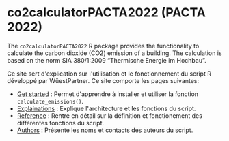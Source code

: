 # co2calculatorPACTA2022 (PACTA 2022)

The `co2calculatorPACTA2022` R package provides the functionality to
calculate the carbon dioxide (CO2) emission of a building. The
calculation is based on the norm SIA 380/1:2009 “Thermische Energie im
Hochbau”.  

Ce site sert d'explication sur l'utilisation et le fonctionnement du script R développé par WüestPartner. Ce site comporte les pages suivantes:  

- [Get started](articles/co2calculatorPACTA2022.html) : Permet d'apprendre à installer et utiliser la fonction `calculate_emissions()`.
- [Explainations](articles/explanations.html) : Explique l'architecture et les fonctions du script.    
- [Reference](reference/index.html) : Rentre en détail sur la définition et fonctionement des différentes fonctions du script.
- [Authors](authors.html) : Présente les noms et contacts des auteurs du script.